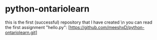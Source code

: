 # python-ontariolearn
this is the first (successful) repository that I have created \n
you can read the first assignment "hello.py": [https://github.com/meeshxD/python-ontariolearn.git]
